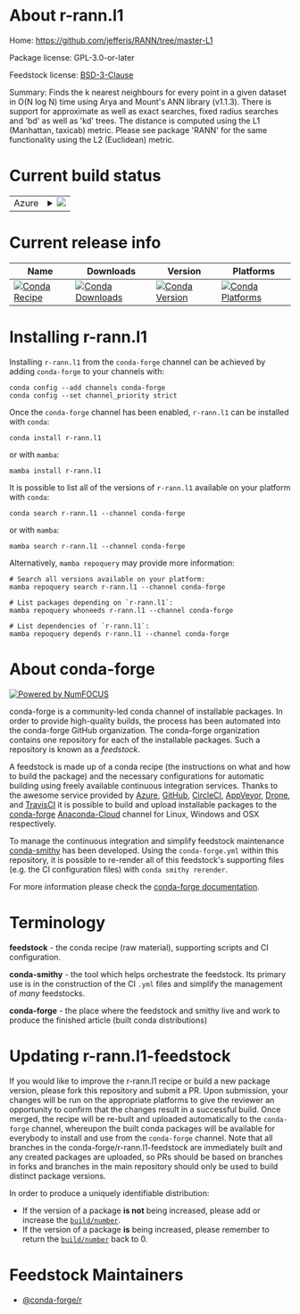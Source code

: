 About r-rann.l1
===============

Home: https://github.com/jefferis/RANN/tree/master-L1

Package license: GPL-3.0-or-later

Feedstock license: [BSD-3-Clause](https://github.com/conda-forge/r-rann.l1-feedstock/blob/main/LICENSE.txt)

Summary: Finds the k nearest neighbours for every point in a given dataset in O(N log N) time using Arya and Mount's ANN library (v1.1.3). There is support for approximate as well as exact searches, fixed radius searches and 'bd' as well as 'kd' trees. The distance is computed using the L1 (Manhattan, taxicab) metric. Please see package 'RANN' for the same functionality using the L2 (Euclidean) metric.

Current build status
====================


<table>
    
  <tr>
    <td>Azure</td>
    <td>
      <details>
        <summary>
          <a href="https://dev.azure.com/conda-forge/feedstock-builds/_build/latest?definitionId=9052&branchName=main">
            <img src="https://dev.azure.com/conda-forge/feedstock-builds/_apis/build/status/r-rann.l1-feedstock?branchName=main">
          </a>
        </summary>
        <table>
          <thead><tr><th>Variant</th><th>Status</th></tr></thead>
          <tbody><tr>
              <td>linux_64_r_base4.1</td>
              <td>
                <a href="https://dev.azure.com/conda-forge/feedstock-builds/_build/latest?definitionId=9052&branchName=main">
                  <img src="https://dev.azure.com/conda-forge/feedstock-builds/_apis/build/status/r-rann.l1-feedstock?branchName=main&jobName=linux&configuration=linux_64_r_base4.1" alt="variant">
                </a>
              </td>
            </tr><tr>
              <td>linux_64_r_base4.2</td>
              <td>
                <a href="https://dev.azure.com/conda-forge/feedstock-builds/_build/latest?definitionId=9052&branchName=main">
                  <img src="https://dev.azure.com/conda-forge/feedstock-builds/_apis/build/status/r-rann.l1-feedstock?branchName=main&jobName=linux&configuration=linux_64_r_base4.2" alt="variant">
                </a>
              </td>
            </tr><tr>
              <td>osx_64_r_base4.1</td>
              <td>
                <a href="https://dev.azure.com/conda-forge/feedstock-builds/_build/latest?definitionId=9052&branchName=main">
                  <img src="https://dev.azure.com/conda-forge/feedstock-builds/_apis/build/status/r-rann.l1-feedstock?branchName=main&jobName=osx&configuration=osx_64_r_base4.1" alt="variant">
                </a>
              </td>
            </tr><tr>
              <td>osx_64_r_base4.2</td>
              <td>
                <a href="https://dev.azure.com/conda-forge/feedstock-builds/_build/latest?definitionId=9052&branchName=main">
                  <img src="https://dev.azure.com/conda-forge/feedstock-builds/_apis/build/status/r-rann.l1-feedstock?branchName=main&jobName=osx&configuration=osx_64_r_base4.2" alt="variant">
                </a>
              </td>
            </tr>
          </tbody>
        </table>
      </details>
    </td>
  </tr>
</table>

Current release info
====================

| Name | Downloads | Version | Platforms |
| --- | --- | --- | --- |
| [![Conda Recipe](https://img.shields.io/badge/recipe-r--rann.l1-green.svg)](https://anaconda.org/conda-forge/r-rann.l1) | [![Conda Downloads](https://img.shields.io/conda/dn/conda-forge/r-rann.l1.svg)](https://anaconda.org/conda-forge/r-rann.l1) | [![Conda Version](https://img.shields.io/conda/vn/conda-forge/r-rann.l1.svg)](https://anaconda.org/conda-forge/r-rann.l1) | [![Conda Platforms](https://img.shields.io/conda/pn/conda-forge/r-rann.l1.svg)](https://anaconda.org/conda-forge/r-rann.l1) |

Installing r-rann.l1
====================

Installing `r-rann.l1` from the `conda-forge` channel can be achieved by adding `conda-forge` to your channels with:

```
conda config --add channels conda-forge
conda config --set channel_priority strict
```

Once the `conda-forge` channel has been enabled, `r-rann.l1` can be installed with `conda`:

```
conda install r-rann.l1
```

or with `mamba`:

```
mamba install r-rann.l1
```

It is possible to list all of the versions of `r-rann.l1` available on your platform with `conda`:

```
conda search r-rann.l1 --channel conda-forge
```

or with `mamba`:

```
mamba search r-rann.l1 --channel conda-forge
```

Alternatively, `mamba repoquery` may provide more information:

```
# Search all versions available on your platform:
mamba repoquery search r-rann.l1 --channel conda-forge

# List packages depending on `r-rann.l1`:
mamba repoquery whoneeds r-rann.l1 --channel conda-forge

# List dependencies of `r-rann.l1`:
mamba repoquery depends r-rann.l1 --channel conda-forge
```


About conda-forge
=================

[![Powered by
NumFOCUS](https://img.shields.io/badge/powered%20by-NumFOCUS-orange.svg?style=flat&colorA=E1523D&colorB=007D8A)](https://numfocus.org)

conda-forge is a community-led conda channel of installable packages.
In order to provide high-quality builds, the process has been automated into the
conda-forge GitHub organization. The conda-forge organization contains one repository
for each of the installable packages. Such a repository is known as a *feedstock*.

A feedstock is made up of a conda recipe (the instructions on what and how to build
the package) and the necessary configurations for automatic building using freely
available continuous integration services. Thanks to the awesome service provided by
[Azure](https://azure.microsoft.com/en-us/services/devops/), [GitHub](https://github.com/),
[CircleCI](https://circleci.com/), [AppVeyor](https://www.appveyor.com/),
[Drone](https://cloud.drone.io/welcome), and [TravisCI](https://travis-ci.com/)
it is possible to build and upload installable packages to the
[conda-forge](https://anaconda.org/conda-forge) [Anaconda-Cloud](https://anaconda.org/)
channel for Linux, Windows and OSX respectively.

To manage the continuous integration and simplify feedstock maintenance
[conda-smithy](https://github.com/conda-forge/conda-smithy) has been developed.
Using the ``conda-forge.yml`` within this repository, it is possible to re-render all of
this feedstock's supporting files (e.g. the CI configuration files) with ``conda smithy rerender``.

For more information please check the [conda-forge documentation](https://conda-forge.org/docs/).

Terminology
===========

**feedstock** - the conda recipe (raw material), supporting scripts and CI configuration.

**conda-smithy** - the tool which helps orchestrate the feedstock.
                   Its primary use is in the construction of the CI ``.yml`` files
                   and simplify the management of *many* feedstocks.

**conda-forge** - the place where the feedstock and smithy live and work to
                  produce the finished article (built conda distributions)


Updating r-rann.l1-feedstock
============================

If you would like to improve the r-rann.l1 recipe or build a new
package version, please fork this repository and submit a PR. Upon submission,
your changes will be run on the appropriate platforms to give the reviewer an
opportunity to confirm that the changes result in a successful build. Once
merged, the recipe will be re-built and uploaded automatically to the
`conda-forge` channel, whereupon the built conda packages will be available for
everybody to install and use from the `conda-forge` channel.
Note that all branches in the conda-forge/r-rann.l1-feedstock are
immediately built and any created packages are uploaded, so PRs should be based
on branches in forks and branches in the main repository should only be used to
build distinct package versions.

In order to produce a uniquely identifiable distribution:
 * If the version of a package **is not** being increased, please add or increase
   the [``build/number``](https://docs.conda.io/projects/conda-build/en/latest/resources/define-metadata.html#build-number-and-string).
 * If the version of a package **is** being increased, please remember to return
   the [``build/number``](https://docs.conda.io/projects/conda-build/en/latest/resources/define-metadata.html#build-number-and-string)
   back to 0.

Feedstock Maintainers
=====================

* [@conda-forge/r](https://github.com/conda-forge/r/)

